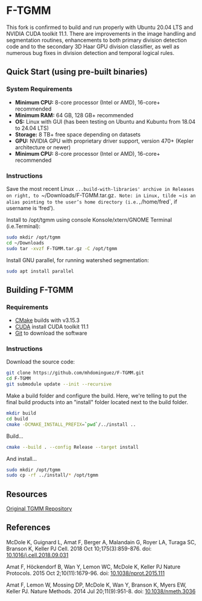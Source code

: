 # F-TGMM

This fork is confirmed to build and run properly with Ubuntu 20.04 LTS and 
NVIDIA CUDA toolkit 11.1.  There are improvements in the image handling and 
segmentation routines, enhancements to both primary division detection code 
and to the secondary 3D Haar GPU division classifier, as well as numerous 
bug fixes in division detection and temporal logical rules.

## Quick Start (using pre-built binaries)

### System Requirements

- **Minimum CPU:** 8-core processor (Intel or AMD), 16-core+ recommended
- **Minimum RAM:** 64 GB, 128 GB+ recommended
- **OS:** Linux with GUI (has been testing on Ubuntu and Kubuntu from 18.04 to 24.04 LTS)
- **Storage:** 8 TB+ free space depending on datasets
- **GPU:** NVIDIA GPU with proprietary driver support, version 470+ (Kepler architecture or newer)
- **Minimum CPU:** 8-core processor (Intel or AMD), 16-core+ recommended

### Instructions

Save the most recent Linux `...build-with-libraries' archive in Releases on right, to `~/Downloads/F-TGMM.tar.gz`. Note: in Linux, tilde `~` is an alias pointing to the user’s home directory (i.e., `/home/fred`, if username is ‘fred’).

Install to /opt/tgmm using console Konsole/xtern/GNOME Terminal (i.e.Terminal):
```sh
sudo mkdir /opt/tgmm
cd ~/Downloads
sudo tar -xvzf F-TGMM.tar.gz -C /opt/tgmm
```
Install GNU parallel, for running watershed segmentation:
```sh
sudo apt install parallel
```


## Building F-TGMM

### Requirements

* [CMake](https://cmake.org/) builds with v3.15.3
* [CUDA](https://developer.nvidia.com/cuda-downloads) install CUDA toolkit 11.1
* [Git](https://git-scm.com/) to download the software


### Instructions

Download the source code:

```sh
git clone https://github.com/mhdominguez/F-TGMM.git
cd F-TGMM
git submodule update --init --recursive
```

Make a build folder and configure the build.  Here, we're telling to put the
final build products into an "install" folder located next to the build 
folder.

```sh
mkdir build
cd build
cmake -DCMAKE_INSTALL_PREFIX=`pwd`/../install ..
```

Build...

```sh
cmake --build . --config Release --target install

```

And install...

```sh
sudo mkdir /opt/tgmm
sudo cp -rf ../install/* /opt/tgmm

```



## Resources

[Original TGMM Repository](https://bitbucket.org/fernandoamat/tgmm-paper)

## References 

McDole K, Guignard L, Amat F, Berger A, Malandain G, Royer LA, Turaga SC, Branson K, Keller PJ
Cell. 2018 Oct 10;175(3):859-876. doi: [10.1016/j.cell.2018.09.031](http://doi.org/10.1016/j.cell.2018.09.031)

Amat F, Höckendorf B, Wan Y, Lemon WC, McDole K, Keller PJ
Nature Protocols. 2015 Oct 2;10(11):1679-96. doi: [10.1038/nprot.2015.111](http://doi.org/10.1038/nprot.2015.111)

Amat F, Lemon W, Mossing DP, McDole K, Wan Y, Branson K, Myers EW, Keller PJ.
Nature Methods. 2014 Jul 20;11(9):951-8. doi: [10.1038/nmeth.3036](http://doi.org/10.1038/nmeth.3036)
